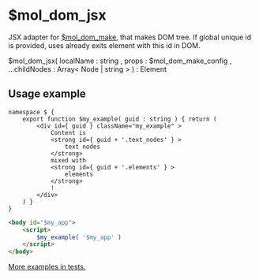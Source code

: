 # $mol_dom_jsx

JSX adapter for [$mol_dom_make](../make), that makes DOM tree. If global unique id is provided, uses already exits element with this id in DOM.

$mol_dom_jsx(
	localName : string ,
	props : $mol_dom_make_config ,
	...childNodes : Array< Node | string >
) : Element


## Usage example

```tsx
namespace $ {
	export function $my_example( guid : string ) { return (
		<div id={ guid } className="my_example" >
			Content is
			<strong id={ guid + '.text_nodes' } >
				text nodes
			</strong>
			mixed with
			<strong id={ guid + '.elements' } >
				elements
			</strong>
			!
		</div>
	) }
}
```

```html
<body id="$my_app">
	<script>
		$my_example( '$my_app' )
	</script>
</body>
```

[More examples in tests.](jsx.test.tsx)
